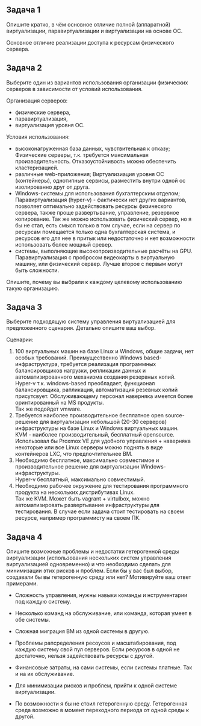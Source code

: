 ## Задача 1

Опишите кратко, в чём основное отличие полной (аппаратной) виртуализации, паравиртуализации и виртуализации на основе ОС.

Основное отличие реализации доступа к ресурсам физического сервера.

## Задача 2

Выберите один из вариантов использования организации физических серверов в зависимости от условий использования.

Организация серверов:

- физические сервера,
- паравиртуализация,
- виртуализация уровня ОС.

Условия использования:

- высоконагруженная база данных, чувствительная к отказу;  
    Физические серверы, т.к. требуется максимальная производительность. Отказоустойчивость можно обеспечить кластеризацией.
- различные web-приложения;
    Виртуализиация уровня ОС (контейнеры), однотипные сервисы, разместить внутри одной ос изолированно друг от друга.
- Windows-системы для использования бухгалтерским отделом;  
    Паравиртуализация (hyper-v) - фактически нет других вариантов, позволяет оптимально задействовать ресурсы физического сервера, также проще развертывание, управление, резервное копирование. Так же можно использовать физический сервер, но я бы не стал, есть смысл только в том случае, если на сервер по ресурсам помещается только одна бухгалтерская система, и ресурсов его для нее в притык или недостаточно и нет возможности использовать более мощный сревер.
- системы, выполняющие высокопроизводительные расчёты на GPU.  
    Паравиртуализация с пробросом видеокарты в виртуальную машину, или физический сервер. Лучше второе с первым могут быть сложности. 

Опишите, почему вы выбрали к каждому целевому использованию такую организацию.

## Задача 3

Выберите подходящую систему управления виртуализацией для предложенного сценария. Детально опишите ваш выбор.

Сценарии:

1. 100 виртуальных машин на базе Linux и Windows, общие задачи, нет особых требований. Преимущественно Windows based-инфраструктура, требуется реализация программных балансировщиков нагрузки, репликации данных и автоматизированного механизма создания резервных копий.  
    Hyper-v т.к. windows-based преобладает, функционал балансировщика, рапликация, автоматизация резевных копий присутсвует. Обслуживающему персонал наверняка имеется более оринтированный на MS продукты.  
    Так же подойдет vmware.
2. Требуется наиболее производительное бесплатное open source-решение для виртуализации небольшой (20-30 серверов) инфраструктуры на базе Linux и Windows виртуальных машин.  
   KVM - наиболее производительный, бесплатный opensource. Использовал бы Proxmox VE для удобного управления + наверняка некоторые или все Linux серверы можно поднять в виде контейнеров LXC, что предпочтительнее ВМ.  
3. Необходимо бесплатное, максимально совместимое и производительное решение для виртуализации Windows-инфраструктуры.  
    Hyper-v бесплатный, максимально совместимый. 
5. Необходимо рабочее окружение для тестирования программного продукта на нескольких дистрибутивах Linux.  
    Так же KVM.
    Может быть vagrant + virtulbox, можно автоматизировать развертывание инфраструктуры для тестирования. В случае если задача стоит тестировать на своем ресурсе, например программисту на своем ПК.
## Задача 4

Опишите возможные проблемы и недостатки гетерогенной среды виртуализации (использования нескольких систем управления виртуализацией одновременно) и что необходимо сделать для минимизации этих рисков и проблем. Если бы у вас был выбор, создавали бы вы гетерогенную среду или нет? Мотивируйте ваш ответ примерами.  

- Сложность управления, нужны навыки команды и нструментарии под каждую систему.  
- Несколько команд на обслуживание, или команда, которая умеет в обе системы.  
- Сложная миграция ВМ из одной системы в другую.  
- Проблемы рапсределения ресоусов и масштабирования, под каждую систему свой пул серверов. Если ресурсов в одной не достаточно, нельзя задействовать ресурсы с другой.
- Финансовые затраты, на сами системы, если системы платные. Так и на их обслуживание. 


- Для минимизации рисков и проблем, прийти к одной системе виртуализации.  


- По возможности я бы не стоил гетерогенную среду. Гетерогенная среда возможно в момент переходного периода от одной среды к другой.  
